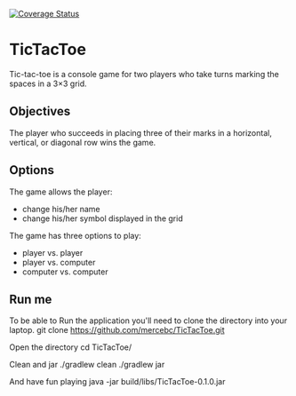 [![Coverage Status](https://coveralls.io/repos/github/mercebc/TicTacToe/badge.svg)](https://coveralls.io/github/mercebc/TicTacToe)

# TicTacToe

Tic-tac-toe is a console game for two players who take turns marking the spaces in a 3×3 grid. 

## Objectives
The player who succeeds in placing three of their marks in a horizontal, vertical, or diagonal row wins the game. 

## Options
The game allows the player: 
- change his/her name
- change his/her symbol displayed in the grid

The game has three options to play:

- player vs. player
- player vs. computer
- computer vs. computer

## Run me
To be able to Run the application you'll need to clone the directory into your laptop.
git clone https://github.com/mercebc/TicTacToe.git

Open the directory
cd TicTacToe/

Clean and jar 
./gradlew clean
./gradlew jar

And have fun playing 
java -jar build/libs/TicTacToe-0.1.0.jar
